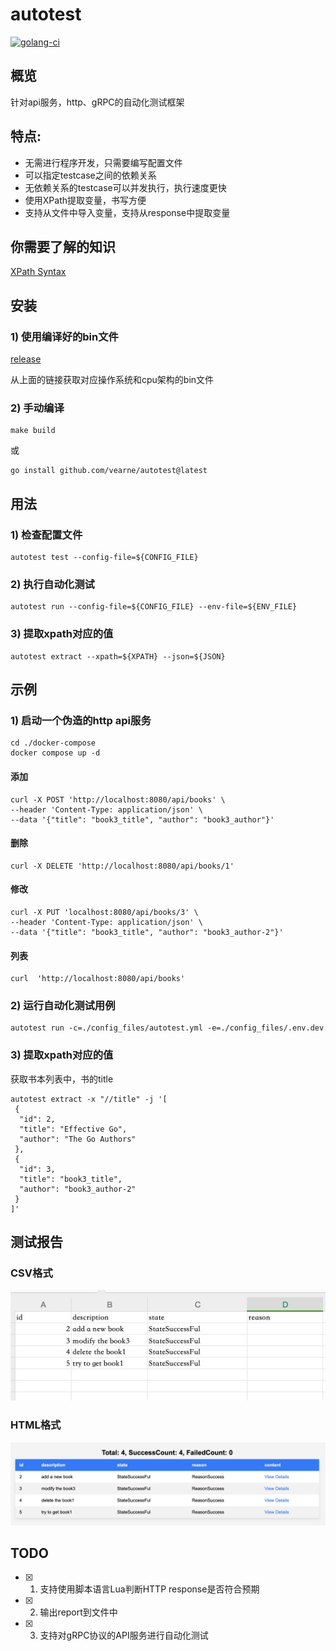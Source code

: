 # autotest

[![golang-ci](https://github.com/vearne/autotest/actions/workflows/golang-ci.yml/badge.svg)](https://github.com/vearne/autotest/actions/workflows/golang-ci.yml)

## 概览
针对api服务，http、gRPC的自动化测试框架

## 特点:
* 无需进行程序开发，只需要编写配置文件
* 可以指定testcase之间的依赖关系
* 无依赖关系的testcase可以并发执行，执行速度更快
* 使用XPath提取变量，书写方便
* 支持从文件中导入变量，支持从response中提取变量

## 你需要了解的知识
[XPath Syntax](https://www.w3schools.com/xml/xpath_syntax.asp)

## 安装
### 1) 使用编译好的bin文件
[release](https://github.com/vearne/autotest/releases)

从上面的链接获取对应操作系统和cpu架构的bin文件
### 2) 手动编译
```
make build
```
或
```
go install github.com/vearne/autotest@latest
```

## 用法
### 1) 检查配置文件
``` 
autotest test --config-file=${CONFIG_FILE}
```

### 2) 执行自动化测试
``` 
autotest run --config-file=${CONFIG_FILE} --env-file=${ENV_FILE}
```

### 3) 提取xpath对应的值
``` 
autotest extract --xpath=${XPATH} --json=${JSON}
```

## 示例
### 1) 启动一个伪造的http api服务
```
cd ./docker-compose
docker compose up -d
```
#### 添加
```
curl -X POST 'http://localhost:8080/api/books' \
--header 'Content-Type: application/json' \
--data '{"title": "book3_title", "author": "book3_author"}'
```

#### 删除
```
curl -X DELETE 'http://localhost:8080/api/books/1'
```

#### 修改
```
curl -X PUT 'localhost:8080/api/books/3' \
--header 'Content-Type: application/json' \
--data '{"title": "book3_title", "author": "book3_author-2"}'
```
#### 列表
```
curl  'http://localhost:8080/api/books'
```

### 2) 运行自动化测试用例
```
autotest run -c=./config_files/autotest.yml -e=./config_files/.env.dev
```

### 3) 提取xpath对应的值
获取书本列表中，书的title
```
autotest extract -x "//title" -j '[
 {
  "id": 2,
  "title": "Effective Go",
  "author": "The Go Authors"
 },
 {
  "id": 3,
  "title": "book3_title",
  "author": "book3_author-2"
 }
]'
```
## 测试报告
### CSV格式
![report](https://github.com/vearne/autotest/raw/main/img/result_csv.jpg)

### HTML格式
![report](https://github.com/vearne/autotest/raw/main/img/result_html.jpg)

## TODO
* [x] 1) 支持使用脚本语言Lua判断HTTP response是否符合预期
* [x] 2) 输出report到文件中
* [x] 3) 支持对gRPC协议的API服务进行自动化测试



